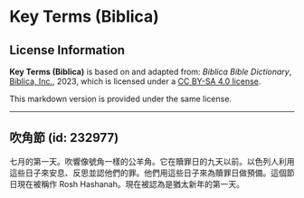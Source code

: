 # Key Terms (Biblica)

## License Information

**Key Terms (Biblica)** is based on and adapted from: _Biblica Bible Dictionary_, [Biblica, Inc.](https://www.biblica.com/), 2023, which is licensed under a [CC BY-SA 4.0 license](https://creativecommons.org/licenses/by-sa/4.0/legalcode.en).

This markdown version is provided under the same license.



--------------------------------

## 吹角節 (id: 232977)

七月的第一天。吹響像號角一樣的公羊角。它在贖罪日的九天以前。以色列人利用這些日子來安息、反思並認他們的罪。他們用這些日子來為贖罪日做預備。這個節日現在被稱作 Rosh Hashanah。現在被認為是猶太新年的第一天。


